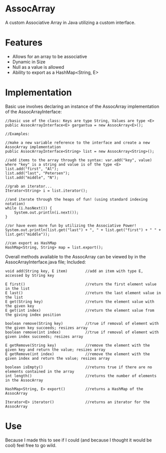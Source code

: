 AssocArray
==========

A custom Associative Array in Java utilizing a custom interface.

Features
========

- Allows for an array to be associative
- Dynamic in Size
- Null as a value is allowed
- Ability to export as a HashMap<String, E>

Implementation
==============

Basic use involves declaring an instance of the AssocArray<E> implementation of the AssocArrayInterface<E>:

	//basic use of the class: Keys are type String, Values are type <E>
	public AssocArrayInterface<E> gargantua = new AssocArray<E>();
	
	//Examples:

	//make a new variable reference to the interface and create a new AssocArray implementation
	public AssocArrayInterface<String> list = new AssocArray<String>();

	//add items to the array through the syntax: var.add("key", value) where "key" is a string and value is of the type <E>
	list.add("first", "Al");
	list.add("last", "Petersen");
	list.add("middle", "N");

	//grab an iterator...
	Iterator<String> i = list.iterator();

	//and iterate through the heaps of fun! (using standard indexing notation)
	while (i.hasNext()) {
		System.out.println(i.next());
	}

	//or have even more fun by utilizing the Associative Power!
	System.out.println(list.get("last") + ", " + list.get("first") + " " + list.get("middle"));

	//can export as HashMap
	HashMap<String, String> map = list.export();


Overall methods available to the AssocArray can be viewed by in the AssocArrayInterface.java file; Included:

	void add(String key, E item) 		//add an item with type E, accessed by String key

	E first()							//return the first element value in the list
	E last()							//return the last element value in the list
	E get(String key)					//return the element value with the given key
	E get(int index)					//return the element value from the giving index position

	boolean remove(String key)			//true if removal of element with the given key succeeds; resizes array 
	boolean remove(int index)			//true if removal of element with given index succeeds; resizes array

	E getRemove(String key)				//remove the element with the given key and return the value; resizes array
	E getRemove(int index)				//remove the element with the given index and return the value; resizes array

	boolean isEmpty()					//returns true if there are no elements contained in the array
	int length()						//returns the number of elements in the AssocArray

	HashMap<String, E> export()			//returns a HashMap of the AssocArray

	Iterator<E> iterator()				//returns an iterator for the AssocArray

Use
===

Because I made this to see if I could (and because I thought it would be cool) feel free to go wild.



